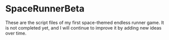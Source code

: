 # SpaceRunnerBeta
These are the script files of my first space-themed endless runner game. It is not completed yet, and I will continue to improve it by adding new ideas over time.

